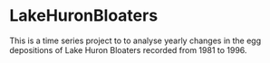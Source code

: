 # LakeHuronBloaters
This is a time series project to to analyse yearly changes in the egg depositions of Lake Huron Bloaters recorded from 1981 to 1996. 
